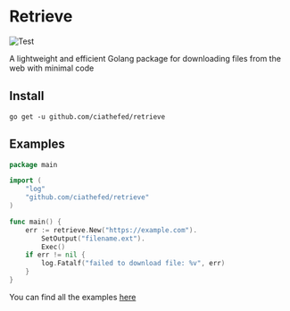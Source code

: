 # Retrieve

![Test](https://img.shields.io/github/actions/workflow/status/ciathefed/retrieve/test.yml?label=test%20%F0%9F%A7%AA&style=flat-square)

A lightweight and efficient Golang package for downloading files from the web with minimal code

## Install

```shell
go get -u github.com/ciathefed/retrieve
```

## Examples

```go
package main

import (
    "log"
    "github.com/ciathefed/retrieve"
)

func main() {
    err := retrieve.New("https://example.com").
        SetOutput("filename.ext").
        Exec()
    if err != nil {
        log.Fatalf("failed to download file: %v", err)
    }
}
```

You can find all the examples [here](https://github.com/ciathefed/retrieve/blob/main/_examples)
